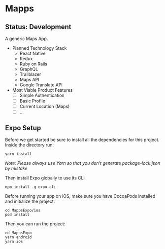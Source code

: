 # Mapps

## Status: Development

A generic Maps App.

- Planned Technology Stack
  - React Native
  - Redux
  - Ruby on Rails
  - GraphQL
  - Trailblazer
  - Maps API
  - Google Translate API
- Most Viable Product Features
  - [ ] Simple Authentication
  - [ ] Basic Profile
  - [ ] Current Location (Maps)
  - [ ] ...

## Expo Setup

Before we get started be sure to install all the dependencies for this project. Inside the directory run:

```
yarn install
```
_Note: Please always use Yarn so that you don't generate package-lock.json by mistake_

Then install Expo globally to use its CLI

```
npm install -g expo-cli
```

Before running your app on iOS, make sure you have CocoaPods installed and initialize the project:

```
cd MappsExpo/ios
pod install
```

Then you can run the project:

```
cd MappsExpo
yarn android
yarn ios
```
